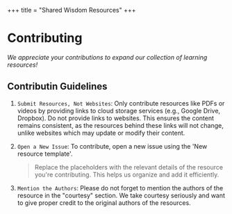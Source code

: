 +++
title = "Shared Wisdom Resources"
+++

# Contributing

<i>We appreciate your contributions to expand our collection of learning resources!</i>

## Contributin Guidelines

1. `Submit Resources, Not Websites`: Only contribute resources like PDFs or videos by providing links to cloud storage services (e.g., Google Drive, Dropbox). Do not provide links to websites. This ensures the content remains consistent, as the resources behind these links will not change, unlike websites which may update or modify their content.

2. `Open a New Issue`: To contribute, open a new issue using the 'New resource template'.
	>  Replace the placeholders with the relevant details of the resource you're contributing. This helps us organize and add it efficiently.

3. `Mention the Authors`: Please do not forget to mention the authors of the resource in the "courtesy" section. We take courtesy seriously and want to give proper credit to the original authors of the resources.